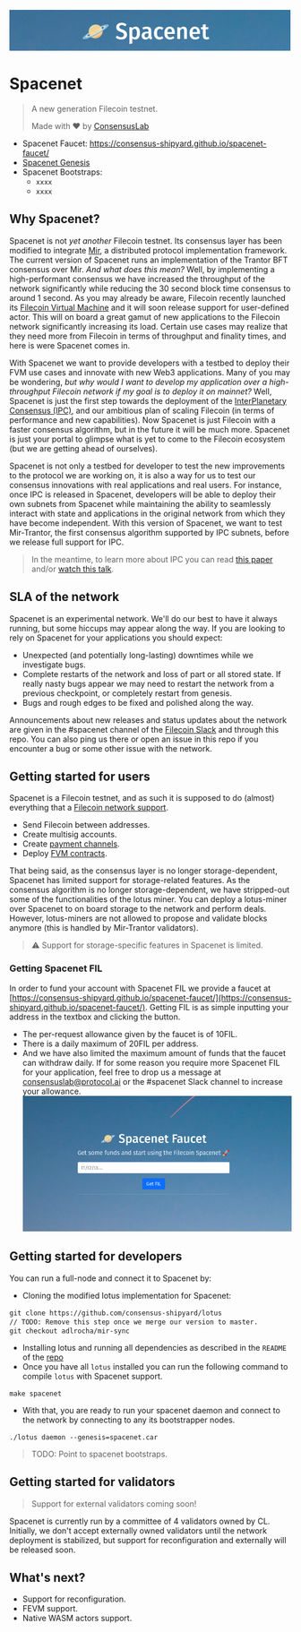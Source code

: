 ![](./assets/spacenet-header.png)

# Spacenet
> A new generation Filecoin testnet.
>
> Made with ❤ by [ConsensusLab](https://consensuslab.world/)

- Spacenet Faucet: https://consensus-shipyard.github.io/spacenet-faucet/
- [Spacenet Genesis](./assets/genesis/spacenet.car)
- Spacenet Bootstraps:
  - `xxxx`
  - `xxxx`

## Why Spacenet?
Spacenet is not _yet another_ Filecoin testnet. Its consensus layer has been modified to integrate [Mir](https://github.com/filecoin-project/mir), a distributed protocol implementation framework. The current version of Spacenet runs an implementation of the Trantor BFT consensus over Mir. 
_And what does this mean?_ Well, by implementing a high-performant consensus we have increased the throughput of the network significantly while reducing the 30 second block time consensus to around 1 second. As you may already be aware, Filecoin recently launched its [Filecoin Virtual Machine](https://fvm.filecoin.io/) and it will soon release support for user-defined actor. This will on board a great gamut of new applications to the Filecoin network significantly increasing its load. Certain use cases may realize that they need more from Filecoin in terms of throughput and finality times, and here is were Spacenet comes in.

With Spacenet we want to provide developers with a testbed to deploy their FVM use cases and innovate with new Web3 applications. Many of you may be wondering, _but why would I want to develop my application over a high-throughput Filecoin network if my goal is to deploy it on mainnet?_ Well, Spacenet is just the first step towards the deployment of the [InterPlanetary Consensus (IPC)](https://github.com/filecoin-project/FIPs/discussions/419), and our ambitious plan of scaling Filecoin (in terms of performance and new capabilities). Now Spacenet is just Filecoin with a faster consensus algorithm, but in the future it will be much more. Spacenet is just your portal to glimpse what is yet to come to the Filecoin ecosystem (but we are getting ahead of ourselves). 

Spacenet is not only a testbed for developer to test the new improvements to the protocol we are working on, it is also a way for us to test our consensus innovations with real applications and real users. For instance, once IPC is released in Spacenet, developers will be able to deploy their own subnets from Spacenet while maintaining the ability to seamlessly interact with state and applications in the original network from which they have become independent. With this version of Spacenet, we want to test Mir-Trantor, the first consensus algorithm supported by IPC subnets, before we release full support for IPC. 

> In the meantime, to learn more about IPC you can read [this paper](https://research.protocol.ai/publications/hierarchical-consensus-a-horizontal-scaling-framework-for-blockchains/) and/or [watch this talk](https://www.youtube.com/watch?v=bD1LDVc2lMQ&list=PLhuBigpl7lqu0bsMQ8K7aLfmUFrkMw52K&index=3).

## SLA of the network
Spacenet is an experimental network. We'll do our best to have it always running, but some hiccups may appear along the way. If you are looking to rely on Spacenet for your applications you should expect:
- Unexpected (and potentially long-lasting) downtimes while we investigate bugs.
- Complete restarts of the network and loss of part or all stored state. If really nasty bugs appear we may need to restart the network from a previous checkpoint, or completely restart from genesis.
- Bugs and rough edges to be fixed and polished along the way.

Announcements about new releases and status updates about the network are given in the #spacenet channel of the [Filecoin Slack](filecoinproject.slack.com) and through this repo. You can also ping us there or open an issue in this repo if you encounter a bug or some other issue with the network.

## Getting started for users
Spacenet is a Filecoin testnet, and as such it is supposed to do (almost) everything that a [Filecoin network support](https://lotus.filecoin.io/tutorials/lotus/store-and-retrieve/set-up/).
- Send Filecoin between addresses.
- Create multisig accounts.
- Create [payment channels](https://lotus.filecoin.io/tutorials/lotus/payment-channels/).
- Deploy [FVM contracts](https://docs.filecoin.io/fvm/basics/introduction/).

That being said, as the consensus layer is no longer storage-dependent, Spacenet has limited support for storage-related features. As the consensus algorithm is no longer storage-dependent, we have stripped-out some of the functionalities of the lotus miner. You can deploy a lotus-miner over Spacenet to on board storage to the network and perform deals. However, lotus-miners are not allowed to propose and validate blocks anymore (this is handled by Mir-Trantor validators).

> ⚠️ Support for storage-specific features in Spacenet is limited.

### Getting Spacenet FIL
In order to fund your account with Spacenet FIL we provide a faucet at [https://consensus-shipyard.github.io/spacenet-faucet/](https://consensus-shipyard.github.io/spacenet-faucet/). Getting FIL is as simple inputting your address in the textbox and clicking the button.
- The per-request allowance given by the faucet is of 10FIL.
- There is a daily maximum of 20FIL per address.
- And we have also limited the maximum amount of funds that the faucet can withdraw daily.
If for some reason you require more Spacenet FIL for your application, feel free to drop us a message at consensuslab@protocol.ai or the #spacenet Slack channel to increase your allowance.
![](./assets/spacenet-faucet.png)

## Getting started for developers
You can run a full-node and connect it to Spacenet by:
- Cloning the modified lotus implementation for Spacenet:
```
git clone https://github.com/consensus-shipyard/lotus
// TODO: Remove this step once we merge our version to master.
git checkout adlrocha/mir-sync
```
- Installing lotus and running all dependencies as described in the `README` of the [repo](https://github.com/consensus-shipyard/lotus)
- Once you have all `lotus` installed you can run the following command to compile `lotus` with Spacenet support.
```
make spacenet
```
- With that, you are ready to run your spacenet daemon and connect to the network by connecting to any its bootstrapper nodes.
```
./lotus daemon --genesis=spacenet.car
```

> TODO: Point to spacenet bootstraps.

## Getting started for validators

> Support for external validators coming soon!

Spacenet is currently run by a committee of 4 validators owned by CL. Initially, we don't accept externally owned validators until the network deployment is stabilized, but support for reconfiguration and externally will be released soon.

## What's next?
- Support for reconfiguration.
- FEVM support.
- Native WASM actors support.



